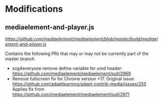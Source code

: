 # Modifications

## mediaelement-and-player.js

*<https://github.com/mediaelement/mediaelement/blob/master/build/mediaelement-and-player.js>*

Contains the following PRs that may or may not be currently part of the master branch.

* svg4everyone remove define variable for umd header: <https://github.com/mediaelement/mediaelement/pull/2969>
* Remove fullscreen fix for Chrome version <17. Original issue: <https://github.com/adaptlearning/adapt-contrib-media/issues/255> Applies fix from <https://github.com/mediaelement/mediaelement/pull/2971>
